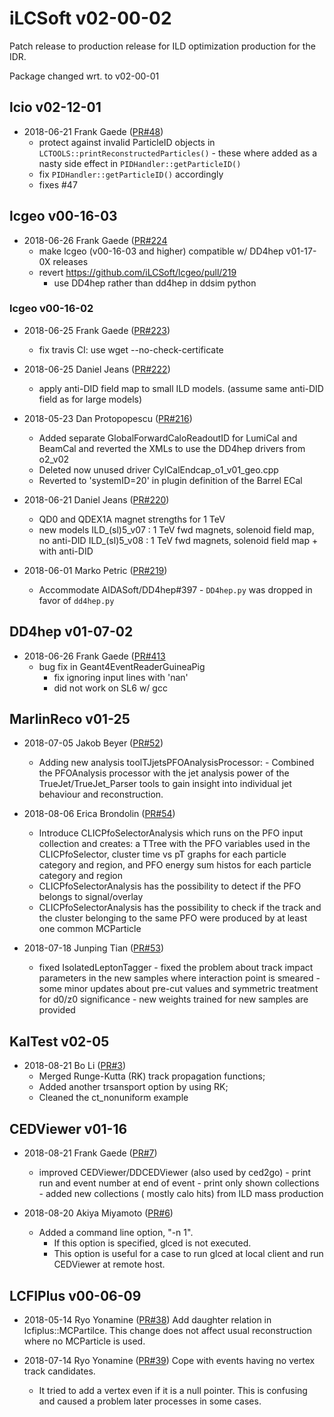 # iLCSoft v02-00-02

Patch release to production release for ILD optimization production
for the IDR.

Package changed wrt. to v02-00-01


## lcio v02-12-01
  
* 2018-06-21 Frank Gaede ([PR#48](https://github.com/ilcsoft/lcio/pull/48))
  - protect against invalid ParticleID objects in `LCTOOLS::printReconstructedParticles()`
           - these where added as a nasty side effect in `PIDHandler::getParticleID()`
  - fix `PIDHandler::getParticleID()` accordingly
  - fixes #47


## lcgeo v00-16-03

* 2018-06-26 Frank Gaede ([PR#224](https://github.com/iLCSoft/lcgeo/pull/224)
  - make lcgeo (v00-16-03 and higher) compatible w/ DD4hep v01-17-0X releases
  -  revert https://github.com/iLCSoft/lcgeo/pull/219
       - use DD4hep rather than dd4hep in ddsim python


### lcgeo v00-16-02

* 2018-06-25 Frank Gaede ([PR#223](https://github.com/ilcsoft/lcgeo/pull/223))
  - fix travis CI: use wget --no-check-certificate

* 2018-06-25 Daniel Jeans ([PR#222](https://github.com/ilcsoft/lcgeo/pull/222))
  - apply anti-DID field map to small ILD models. (assume same anti-DID field as for large models)

* 2018-05-23 Dan Protopopescu ([PR#216](https://github.com/ilcsoft/lcgeo/pull/216))
  - Added separate GlobalForwardCaloReadoutID for LumiCal and BeamCal and reverted the XMLs to use the DD4hep drivers from o2_v02
  - Deleted now unused driver CylCalEndcap_o1_v01_geo.cpp
  - Reverted to 'systemID=20' in plugin definition of the Barrel ECal

* 2018-06-21 Daniel Jeans ([PR#220](https://github.com/ilcsoft/lcgeo/pull/220))
  - QD0 and QDEX1A magnet strengths for 1 TeV
  - new models
    ILD_(sl)5_v07 : 1 TeV fwd magnets, solenoid field map, no anti-DID
    ILD_(sl)5_v08 : 1 TeV fwd magnets, solenoid field map + with anti-DID

* 2018-06-01 Marko Petric ([PR#219](https://github.com/ilcsoft/lcgeo/pull/219))
  - Accommodate AIDASoft/DD4hep#397 - `DD4hep.py` was dropped in favor of `dd4hep.py`


## DD4hep v01-07-02

* 2018-06-26 Frank Gaede ([PR#413](https://github.com/AIDASoft/DD4hep/pull/413)
  - bug fix in Geant4EventReaderGuineaPig
    - fix ignoring input lines with 'nan'
    - did not work on SL6 w/ gcc


## MarlinReco v01-25

* 2018-07-05 Jakob Beyer ([PR#52](https://github.com/ilcsoft/MarlinReco/pull/52))
  - Adding new analysis toolTJjetsPFOAnalysisProcessor:
        - Combined the PFOAnalysis processor with the jet analysis power of the TrueJet/TrueJet_Parser tools to gain insight into individual jet behaviour and reconstruction.

* 2018-08-06 Erica Brondolin ([PR#54](https://github.com/ilcsoft/MarlinReco/pull/54))
  - Introduce CLICPfoSelectorAnalysis which runs on the PFO input collection and creates: a TTree with the PFO variables used in the CLICPfoSelector, cluster time vs pT graphs for each particle category and region, and PFO energy sum histos for each particle category and region
  - CLICPfoSelectorAnalysis has the possibility to detect if the PFO belongs to signal/overlay
  - CLICPfoSelectorAnalysis has the possibility to check if the track and the cluster belonging to the same PFO were produced by at least one common MCParticle

* 2018-07-18 Junping Tian ([PR#53](https://github.com/ilcsoft/MarlinReco/pull/53))
  - fixed IsolatedLeptonTagger
        - fixed the problem about track impact parameters in the new samples where interaction point is     smeared
        - some minor updates about pre-cut values and symmetric treatment for d0/z0 significance
        - new weights trained for new samples are provided



## KalTest v02-05

* 2018-08-21 Bo Li ([PR#3](https://github.com/ilcsoft/KalTest/pull/3))
  - Merged Runge-Kutta (RK) track propagation functions;
  - Added another trsansport option by using RK;
  - Cleaned the ct_nonuniform example


## CEDViewer v01-16

* 2018-08-21 Frank Gaede ([PR#7](https://github.com/ilcsoft/CEDViewer/pull/7))
  - improved CEDViewer/DDCEDViewer (also used by ced2go)
        - print run and event number at end of event
        - print only shown collections
        - added new collections ( mostly calo hits) from ILD mass production

* 2018-08-20 Akiya Miyamoto ([PR#6](https://github.com/ilcsoft/CEDViewer/pull/6))
  - Added a command line option, "-n 1".
       - If this option is specified, glced is not executed.
       - This option is useful for a case to run glced at local client and run CEDViewer at remote host.



## LCFIPlus v00-06-09

* 2018-05-14 Ryo Yonamine ([PR#38](https://github.com/lcfiplus/LCFIPlus/pull/38))
  Add daughter relation in lcfiplus::MCPartilce. This change does not affect usual reconstruction where no MCParticle is used.

* 2018-07-14 Ryo Yonamine ([PR#39](https://github.com/lcfiplus/LCFIPlus/pull/39))
  Cope with events having no vertex track candidates.
  - It tried to add a vertex even if it is a null pointer. This is confusing and caused a problem later processes in some cases.
